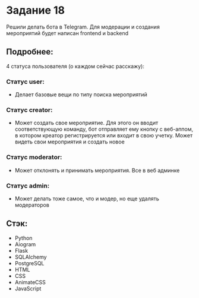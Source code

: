 # Задание 18
Решили делать бота в Telegram. Для модерации и создания мероприятий будет написан frontend и backend

## Подробнее:

4 статуса пользователя (о каждом сейчас расскажу):

### Статус user: 

- Делает базовые вещи по типу поиска мероприятий

### Статус creator:

- Может создать свое мероприятие. Для этого он вводит соответствующую команду, бот отправляет ему кнопку с веб-аппом, в котором креатор регистрируется или входит в свою учетку. Может видеть свои мероприятия и создать новое

### Статус moderator:

- Может отклонять и принимать мероприятия. Все в веб админке

### Статус admin:

- Может делать тоже самое, что и модер, но еще удалять модераторов

## Стэк:

- Python
- Aiogram
- Flask
- SQLAlchemy
- PostgreSQL
- HTML
- CSS
- AnimateCSS
- JavaScript

